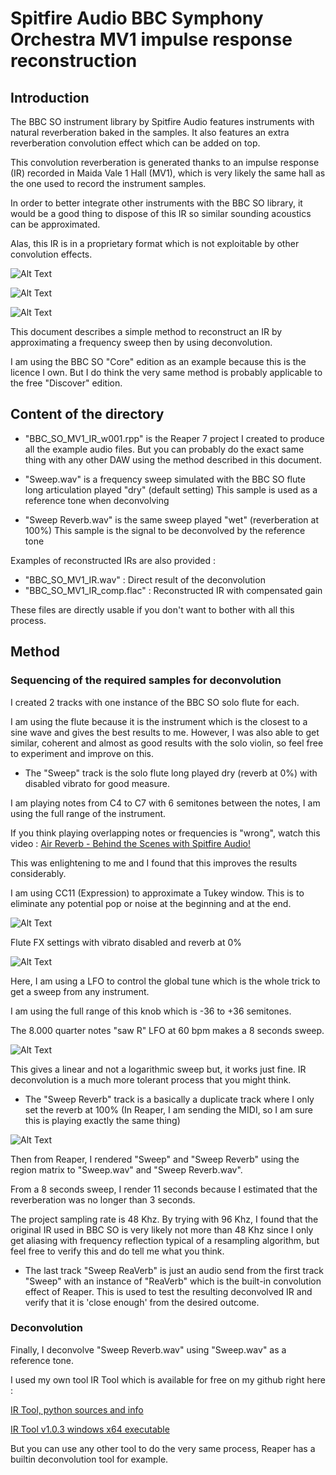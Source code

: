# Spitfire Audio BBC Symphony Orchestra MV1 impulse response reconstruction

## Introduction

The BBC SO instrument library by Spitfire Audio features instruments with natural reverberation baked in the samples.
It also features an extra reverberation convolution effect which can be added on top.

This convolution reverberation is generated thanks to an impulse response (IR) recorded in Maida Vale 1 Hall (MV1),
which is very likely the same hall as the one used to record the instrument samples.

In order to better integrate other instruments with the BBC SO library,
it would be a good thing to dispose of this IR so similar sounding acoustics can be approximated.

Alas, this IR is in a proprietary format which is not exploitable by other convolution effects.

![Alt Text](screencaps/BFDLAC_credits.png "BFDLAC credits")

![Alt Text](screencaps/BBC_SO_Discover_IR_files.png "BBC SO Discover IR files")

![Alt Text](screencaps/BBC_SO_Core_IR_files.png "BBC SO Core IR files")


This document describes a simple method to reconstruct an IR by approximating a frequency sweep then by using deconvolution.

I am using the BBC SO "Core" edition as an example because this is the licence I own.
But I do think the very same method is probably applicable to the free "Discover" edition.


## Content of the directory

* "BBC_SO_MV1_IR_w001.rpp" is the Reaper 7 project I created to produce all the example audio files.
  But you can probably do the exact same thing with any other DAW using the method described in this document.


* "Sweep.wav" is a frequency sweep simulated with the BBC SO flute long articulation played "dry" (default setting)
  This sample is used as a reference tone when deconvolving
* "Sweep Reverb.wav" is the same sweep played "wet" (reverberation at 100%)
  This sample is the signal to be deconvolved by the reference tone

Examples of reconstructed IRs are also provided :

* "BBC_SO_MV1_IR.wav" : Direct result of the deconvolution
* "BBC_SO_MV1_IR_comp.flac" : Reconstructed IR with compensated gain

These files are directly usable if you don't want to bother with all this process.

## Method

### Sequencing of the required samples for deconvolution

I created 2 tracks with one instance of the BBC SO solo flute for each.

I am using the flute because it is the instrument which is the closest to a sine wave and gives the best results to me.
However, I was also able to get similar, coherent and almost as good results with the solo violin, so feel free to experiment and improve on this.

* The "Sweep" track is the solo flute long played dry (reverb at 0%) with disabled vibrato for good measure.

I am playing notes from C4 to C7 with 6 semitones between the notes, I am using the full range of the instrument.

If you think playing overlapping notes or frequencies is "wrong", watch this video :
[Air Reverb - Behind the Scenes with Spitfire Audio!](https://youtu.be/syksivikDB8?t=440)

This was enlightening to me and I found that this improves the results considerably.

I am using CC11 (Expression) to approximate a Tukey window. This is to eliminate any potential pop or noise at the beginning and at the end.

![Alt Text](screencaps/piano_roll.png "Piano Roll with expression")

Flute FX settings with vibrato disabled and reverb at 0%

![Alt Text](screencaps/BBC_SO_sweep.png "Sweep instrument settings")

Here, I am using a LFO to control the global tune which is the whole trick to get a sweep from any instrument.

I am using the full range of this knob which is -36 to +36 semitones.

The 8.000 quarter notes "saw R" LFO at 60 bpm makes a 8 seconds sweep.

![Alt Text](screencaps/global_tune_LFO.png "Global Tune LFO")

This gives a linear and not a logarithmic sweep but, it works just fine.
IR deconvolution is a much more tolerant process that you might think.

* The "Sweep Reverb" track is a basically a duplicate track where I only set the reverb at 100%
(In Reaper, I am sending the MIDI, so I am sure this is playing exactly the same thing)

![Alt Text](screencaps/BBC_SO_sweep_reverb.png "Sweep Reverb settings")

Then from Reaper, I rendered "Sweep" and "Sweep Reverb" using the region matrix to "Sweep.wav" and "Sweep Reverb.wav".

From a 8 seconds sweep, I render 11 seconds because I estimated that the reverberation was no longer than 3 seconds.

The project sampling rate is 48 Khz.
By trying with 96 Khz, I found that the original IR used in BBC SO is very likely not more than 48 Khz since
I only get aliasing with frequency reflection typical of a resampling algorithm, but feel free to verify this and do tell me what you think.

* The last track "Sweep ReaVerb" is just an audio send from the first track "Sweep" with an instance of "ReaVerb" which is the built-in convolution effect of Reaper.
This is used to test the resulting deconvolved IR and verify that it is 'close enough' from the desired outcome. 

### Deconvolution 

Finally, I deconvolve "Sweep Reverb.wav" using "Sweep.wav" as a reference tone.

I used my own tool IR Tool which is available for free on my github right here :

[IR Tool, python sources and info](https://github.com/robotmitchum/ir_tool)

[IR Tool v1.0.3 windows x64 executable](https://github.com/robotmitchum/ir_tool/releases/tag/v1.0.3)

But you can use any other tool to do the very same process, Reaper has a builtin deconvolution tool for example.